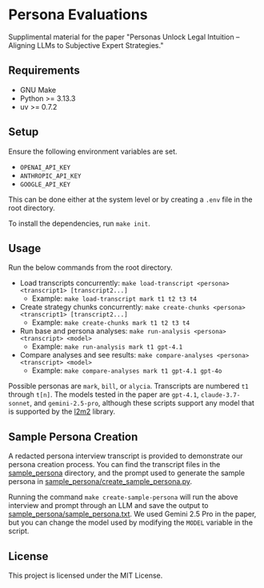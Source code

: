 # Persona Evaluations

Supplimental material for the paper "Personas Unlock Legal Intuition – Aligning LLMs to
Subjective Expert Strategies."

## Requirements

- GNU Make
- Python >= <!-- python-v -->3.13.3<!-- /python-v -->
- uv >= <!-- uv-v -->0.7.2<!-- /uv-v -->

## Setup

Ensure the following environment variables are set.

- `OPENAI_API_KEY`
- `ANTHROPIC_API_KEY`
- `GOOGLE_API_KEY`

This can be done either at the system level or by creating a `.env` file in the root directory.

To install the dependencies, run `make init`.

## Usage

Run the below commands from the root directory.

- Load transcripts concurrently: `make load-transcript <persona> <transcript1> [transcript2...]`
  - Example: `make load-transcript mark t1 t2 t3 t4`
- Create strategy chunks concurrently: `make create-chunks <persona> <transcript1> [transcript2...]`
  - Example: `make create-chunks mark t1 t2 t3 t4`
- Run base and persona analyses: `make run-analysis <persona> <transcript> <model>`
  - Example: `make run-analysis mark t1 gpt-4.1`
- Compare analyses and see results: `make compare-analyses <persona> <transcript> <model>`
  - Example: `make compare-analyses mark t1 gpt-4.1 gpt-4o`

Possible personas are `mark`, `bill`, or `alycia`. Transcripts are numbered `t1` through `t[n]`. The models tested in the paper are `gpt-4.1`, `claude-3.7-sonnet`, and `gemini-2.5-pro`, although these scripts support any model that is supported by the [l2m2](https://github.com/pkelaita/l2m2) library.

## Sample Persona Creation

A redacted persona interview transcript is provided to demonstrate our persona creation process. You can find the transcript files in the [sample_persona](./sample_persona/) directory, and the prompt used to generate the sample persona in [sample_persona/create_sample_persona.py](./sample_persona/create_sample_persona.py).

Running the command `make create-sample-persona` will run the above interview and prompt through an LLM and save the output to [sample_persona/sample_persona.txt](./sample_persona/sample_persona.txt). We used Gemini 2.5 Pro in the paper, but you can change the model used by modifying the `MODEL` variable in the script.

## License

This project is licensed under the MIT License.
